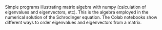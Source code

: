 Simple programs illustrating matrix algebra with numpy (calculation of eigenvalues and eigenvectors, etc).
This is the algebra employed in the numerical solution of the Schrodinger equation.
The Colab notebooks show different ways to order eigenvalues and eigenvectors from a matrix.

